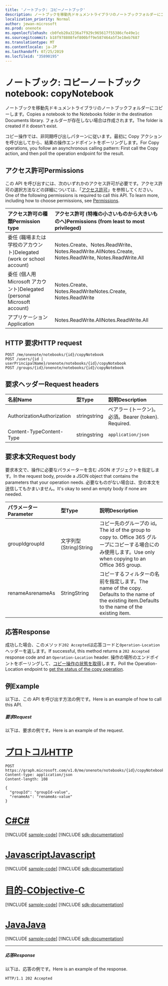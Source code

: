 ```yaml
---
title: 'ノートブック: コピーノートブック'
description: ノートブックを移動先ドキュメントライブラリのノートブックフォルダーにコピーします。 フォルダーが存在しない場合は作成されます。
localization_priority: Normal
author: jewan-microsoft
ms.prod: onenote
ms.openlocfilehash: cb0feb20a3236a7f929c965617f55386cfe49e1c
ms.sourcegitcommit: b18f978808fef800bff9e587464a5f3e18eb7687
ms.translationtype: MT
ms.contentlocale: ja-JP
ms.lasthandoff: 07/25/2019
ms.locfileid: "35890195"
---
```

# <a name="notebook-copynotebook"></a><span data-ttu-id="ac77d-104">ノートブック: コピーノートブック</span><span class="sxs-lookup"><span data-stu-id="ac77d-104">notebook: copyNotebook</span></span>
<span data-ttu-id="ac77d-105">ノートブックを移動先ドキュメントライブラリのノートブックフォルダーにコピーします。</span><span class="sxs-lookup"><span data-stu-id="ac77d-105">Copies a notebook to the Notebooks folder in the destination Documents library.</span></span> <span data-ttu-id="ac77d-106">フォルダーが存在しない場合は作成されます。</span><span class="sxs-lookup"><span data-stu-id="ac77d-106">The folder is created if it doesn't exist.</span></span>

<span data-ttu-id="ac77d-107">コピー操作では、非同期呼び出しパターンに従います。最初に Copy アクションを呼び出してから、結果の操作エンドポイントをポーリングします。</span><span class="sxs-lookup"><span data-stu-id="ac77d-107">For Copy operations, you follow an asynchronous calling pattern:  First call the Copy action, and then poll the operation endpoint for the result.</span></span>

## <a name="permissions"></a><span data-ttu-id="ac77d-108">アクセス許可</span><span class="sxs-lookup"><span data-stu-id="ac77d-108">Permissions</span></span>
<span data-ttu-id="ac77d-p103">この API を呼び出すには、次のいずれかのアクセス許可が必要です。アクセス許可の選択方法などの詳細については、「[アクセス許可](/graph/permissions-reference)」を参照してください。</span><span class="sxs-lookup"><span data-stu-id="ac77d-p103">One of the following permissions is required to call this API. To learn more, including how to choose permissions, see [Permissions](/graph/permissions-reference).</span></span>

|<span data-ttu-id="ac77d-111">アクセス許可の種類</span><span class="sxs-lookup"><span data-stu-id="ac77d-111">Permission type</span></span>      | <span data-ttu-id="ac77d-112">アクセス許可 (特権の小さいものから大きいものへ)</span><span class="sxs-lookup"><span data-stu-id="ac77d-112">Permissions (from least to most privileged)</span></span>              |
|:--------------------|:---------------------------------------------------------|
|<span data-ttu-id="ac77d-113">委任 (職場または学校のアカウント)</span><span class="sxs-lookup"><span data-stu-id="ac77d-113">Delegated (work or school account)</span></span> | <span data-ttu-id="ac77d-114">Notes.Create、Notes.ReadWrite、Notes.ReadWrite.All</span><span class="sxs-lookup"><span data-stu-id="ac77d-114">Notes.Create, Notes.ReadWrite, Notes.ReadWrite.All</span></span>    |
|<span data-ttu-id="ac77d-115">委任 (個人用 Microsoft アカウント)</span><span class="sxs-lookup"><span data-stu-id="ac77d-115">Delegated (personal Microsoft account)</span></span> | <span data-ttu-id="ac77d-116">Notes.Create、Notes.ReadWrite</span><span class="sxs-lookup"><span data-stu-id="ac77d-116">Notes.Create, Notes.ReadWrite</span></span>    |
|<span data-ttu-id="ac77d-117">アプリケーション</span><span class="sxs-lookup"><span data-stu-id="ac77d-117">Application</span></span> | <span data-ttu-id="ac77d-118">Notes.ReadWrite.All</span><span class="sxs-lookup"><span data-stu-id="ac77d-118">Notes.ReadWrite.All</span></span> |

## <a name="http-request"></a><span data-ttu-id="ac77d-119">HTTP 要求</span><span class="sxs-lookup"><span data-stu-id="ac77d-119">HTTP request</span></span>
<!-- { "blockType": "ignored" } -->
```http
POST /me/onenote/notebooks/{id}/copyNotebook
POST /users/{id | userPrincipalName}/onenote/notebooks/{id}/copyNotebook
POST /groups/{id}/onenote/notebooks/{id}/copyNotebook
```
## <a name="request-headers"></a><span data-ttu-id="ac77d-120">要求ヘッダー</span><span class="sxs-lookup"><span data-stu-id="ac77d-120">Request headers</span></span>
| <span data-ttu-id="ac77d-121">名前</span><span class="sxs-lookup"><span data-stu-id="ac77d-121">Name</span></span>       | <span data-ttu-id="ac77d-122">型</span><span class="sxs-lookup"><span data-stu-id="ac77d-122">Type</span></span> | <span data-ttu-id="ac77d-123">説明</span><span class="sxs-lookup"><span data-stu-id="ac77d-123">Description</span></span>|
|:---------------|:--------|:----------|
| <span data-ttu-id="ac77d-124">Authorization</span><span class="sxs-lookup"><span data-stu-id="ac77d-124">Authorization</span></span>  | <span data-ttu-id="ac77d-125">string</span><span class="sxs-lookup"><span data-stu-id="ac77d-125">string</span></span>  | <span data-ttu-id="ac77d-p104">ベアラー {トークン}。必須。</span><span class="sxs-lookup"><span data-stu-id="ac77d-p104">Bearer {token}. Required.</span></span> |
| <span data-ttu-id="ac77d-128">Content-Type</span><span class="sxs-lookup"><span data-stu-id="ac77d-128">Content-Type</span></span> | <span data-ttu-id="ac77d-129">string</span><span class="sxs-lookup"><span data-stu-id="ac77d-129">string</span></span> | `application/json` |

## <a name="request-body"></a><span data-ttu-id="ac77d-130">要求本文</span><span class="sxs-lookup"><span data-stu-id="ac77d-130">Request body</span></span>
<span data-ttu-id="ac77d-131">要求本文で、操作に必要なパラメーターを含む JSON オブジェクトを指定します。</span><span class="sxs-lookup"><span data-stu-id="ac77d-131">In the request body, provide a JSON object that contains the parameters that your operation needs.</span></span> <span data-ttu-id="ac77d-132">必要なものがない場合は、空の本文を送信してもかまいません。</span><span class="sxs-lookup"><span data-stu-id="ac77d-132">It's okay to send an empty body if none are needed.</span></span>

| <span data-ttu-id="ac77d-133">パラメーター</span><span class="sxs-lookup"><span data-stu-id="ac77d-133">Parameter</span></span>    | <span data-ttu-id="ac77d-134">型</span><span class="sxs-lookup"><span data-stu-id="ac77d-134">Type</span></span>   |<span data-ttu-id="ac77d-135">説明</span><span class="sxs-lookup"><span data-stu-id="ac77d-135">Description</span></span>|
|:---------------|:--------|:----------|
|<span data-ttu-id="ac77d-136">groupId</span><span class="sxs-lookup"><span data-stu-id="ac77d-136">groupId</span></span>|<span data-ttu-id="ac77d-137">文字列型 (String)</span><span class="sxs-lookup"><span data-stu-id="ac77d-137">String</span></span>|<span data-ttu-id="ac77d-138">コピー先のグループの id。</span><span class="sxs-lookup"><span data-stu-id="ac77d-138">The id of the group to copy to.</span></span> <span data-ttu-id="ac77d-139">Office 365 グループにコピーする場合にのみ使用します。</span><span class="sxs-lookup"><span data-stu-id="ac77d-139">Use only when copying to an Office 365 group.</span></span>|
|<span data-ttu-id="ac77d-140">renameAs</span><span class="sxs-lookup"><span data-stu-id="ac77d-140">renameAs</span></span>|<span data-ttu-id="ac77d-141">String</span><span class="sxs-lookup"><span data-stu-id="ac77d-141">String</span></span>|<span data-ttu-id="ac77d-142">コピーするフィルターの名前を指定します。</span><span class="sxs-lookup"><span data-stu-id="ac77d-142">The name of the copy.</span></span> <span data-ttu-id="ac77d-143">Defaults to the name of the existing item.</span><span class="sxs-lookup"><span data-stu-id="ac77d-143">Defaults to the name of the existing item.</span></span> |

## <a name="response"></a><span data-ttu-id="ac77d-144">応答</span><span class="sxs-lookup"><span data-stu-id="ac77d-144">Response</span></span>

<span data-ttu-id="ac77d-145">成功した場合、このメソッド`202 Accepted`は応答コードと`Operation-Location`ヘッダーを返します。</span><span class="sxs-lookup"><span data-stu-id="ac77d-145">If successful, this method returns a `202 Accepted` response code and an `Operation-Location` header.</span></span> <span data-ttu-id="ac77d-146">操作の場所のエンドポイントをポーリングして、[コピー操作の状態を取得](onenoteoperation-get.md)します。</span><span class="sxs-lookup"><span data-stu-id="ac77d-146">Poll the Operation-Location endpoint to [get the status of the copy operation](onenoteoperation-get.md).</span></span>

## <a name="example"></a><span data-ttu-id="ac77d-147">例</span><span class="sxs-lookup"><span data-stu-id="ac77d-147">Example</span></span>
<span data-ttu-id="ac77d-148">以下は、この API を呼び出す方法の例です。</span><span class="sxs-lookup"><span data-stu-id="ac77d-148">Here is an example of how to call this API.</span></span>
##### <a name="request"></a><span data-ttu-id="ac77d-149">要求</span><span class="sxs-lookup"><span data-stu-id="ac77d-149">Request</span></span>
<span data-ttu-id="ac77d-150">以下は、要求の例です。</span><span class="sxs-lookup"><span data-stu-id="ac77d-150">Here is an example of the request.</span></span>

# <a name="httptabhttp"></a>[<span data-ttu-id="ac77d-151">プロトコル</span><span class="sxs-lookup"><span data-stu-id="ac77d-151">HTTP</span></span>](#tab/http)
<!-- {
  "blockType": "request",
  "name": "notebook_copynotebook"
}-->
```http
POST https://graph.microsoft.com/v1.0/me/onenote/notebooks/{id}/copyNotebook
Content-type: application/json
Content-length: 108

{
  "groupId": "groupId-value",
  "renameAs": "renameAs-value"
}
```
# <a name="ctabcsharp"></a>[<span data-ttu-id="ac77d-152">C#</span><span class="sxs-lookup"><span data-stu-id="ac77d-152">C#</span></span>](#tab/csharp)
[!INCLUDE [sample-code](../includes/snippets/csharp/notebook-copynotebook-csharp-snippets.md)]
[!INCLUDE [sdk-documentation](../includes/snippets/snippets-sdk-documentation-link.md)]

# <a name="javascripttabjavascript"></a>[<span data-ttu-id="ac77d-153">Javascript</span><span class="sxs-lookup"><span data-stu-id="ac77d-153">Javascript</span></span>](#tab/javascript)
[!INCLUDE [sample-code](../includes/snippets/javascript/notebook-copynotebook-javascript-snippets.md)]
[!INCLUDE [sdk-documentation](../includes/snippets/snippets-sdk-documentation-link.md)]

# <a name="objective-ctabobjc"></a>[<span data-ttu-id="ac77d-154">目的-C</span><span class="sxs-lookup"><span data-stu-id="ac77d-154">Objective-C</span></span>](#tab/objc)
[!INCLUDE [sample-code](../includes/snippets/objc/notebook-copynotebook-objc-snippets.md)]
[!INCLUDE [sdk-documentation](../includes/snippets/snippets-sdk-documentation-link.md)]

# <a name="javatabjava"></a>[<span data-ttu-id="ac77d-155">Java</span><span class="sxs-lookup"><span data-stu-id="ac77d-155">Java</span></span>](#tab/java)
[!INCLUDE [sample-code](../includes/snippets/java/notebook-copynotebook-java-snippets.md)]
[!INCLUDE [sdk-documentation](../includes/snippets/snippets-sdk-documentation-link.md)]

---


##### <a name="response"></a><span data-ttu-id="ac77d-156">応答</span><span class="sxs-lookup"><span data-stu-id="ac77d-156">Response</span></span>
<span data-ttu-id="ac77d-157">以下は、応答の例です。</span><span class="sxs-lookup"><span data-stu-id="ac77d-157">Here is an example of the response.</span></span>
<!-- {
  "blockType": "response",
  "truncated": true,
  "@odata.type": "microsoft.graph.onenoteOperation"
} -->
```http
HTTP/1.1 202 Accepted
```

<!-- uuid: 8fcb5dbc-d5aa-4681-8e31-b001d5168d79
2015-10-25 14:57:30 UTC -->
<!-- {
  "type": "#page.annotation",
  "description": "notebook: copyNotebook",
  "keywords": "",
  "section": "documentation",
  "tocPath": "",
  "suppressions": [
  ]
}-->
